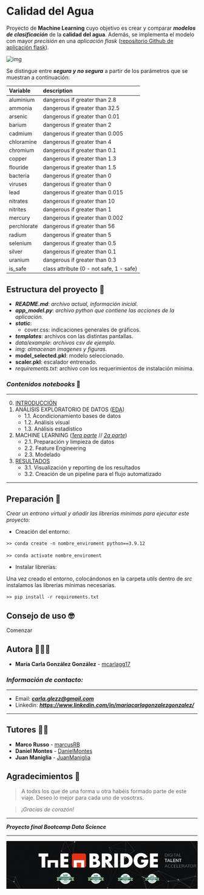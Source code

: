 # Calidad del Agua
Proyecto de **Machine Learning** cuyo objetivo es crear y comparar ***modelos de clasificación*** de la **calidad del agua**. Además, se implementa el modelo con mayor *precisión* en una *aplicación* *flask*
([repositorio Github de aplicación flask](https://github.com/mcarlagg17/TBDS_ML_Clf_WaterQuality_flask)).

![img](https://okdiario.com/img/2018/01/12/agua-cruda.jpg)

Se distingue entre ***segura y no segura*** a partir de los parámetros que se muestran a continuación:  



| Variable    | description                              |
|:------------|:-----------------------------------------|
| aluminium   | dangerous if greater than 2.8            |\n
| ammonia     | dangerous if greater than 32.5           |\n
| arsenic     | dangerous if greater than 0.01           |\n
| barium      | dangerous if greater than 2              |\n
| cadmium     | dangerous if greater than 0.005          |\n
| chloramine  | dangerous if greater than 4              |\n
| chromium    | dangerous if greater than 0.1            |\n
| copper      | dangerous if greater than 1.3            |\n
| flouride    | dangerous if greater than 1.5            |\n
| bacteria    | dangerous if greater than 0              |\n
| viruses     | dangerous if greater than 0              |\n
| lead        | dangerous if greater than 0.015          |\n
| nitrates    | dangerous if greater than 10             |\n
| nitrites    | dangerous if greater than 1              |\n
| mercury     | dangerous if greater than 0.002          |\n
| perchlorate | dangerous if greater than 56             |\n
| radium      | dangerous if greater than 5              |\n
| selenium    | dangerous if greater than 0.5            |\n
| silver      | dangerous if greater than 0.1            |\n
| uranium     | dangerous if greater than 0.3            |\n
| is_safe     | class attribute {0 - not safe, 1 - safe} |

## **Estructura** del proyecto 🗿 
- ***README.md***: *archivo actual, información inicial.*
- ***app_model.py***: *archivo python que contiene las acciones de la aplicación.*
- ***static***:
    - cover.css: indicaciones generales de gráficos.
- ***templates***: archivos con las distintas pantallas.
- *data/example*: *archivos csv de ejemplo.*
- *img*: *almacenan imagenes y figuras.*
- **model_selected.pkl**: modelo seleccionado.
- **scaler.pkl**: escalador entrenado.
- *requirements.txt*: archivo con los requerimientos de instalación mínima.

### *Contenidos notebooks* 📌 
---
0. <a href='src/0_Introduccion.ipynb'>INTRODUCCIÓN</a>
1. ANÁLISIS EXPLORATORIO DE DATOS (<a href='src/1_EDA.ipynb'>EDA</a>)
    - 1.1. Acondicionamiento bases de datos
    - 1.2. Análisis visual
    - 1.3. Análisis estadístico   
2. MACHINE LEARNING (<a href='src/2a_ML_Baseline.ipynb'>*1era parte*</a> // <a href='src/2b_ML_BalancedData.ipynb'>*2a parte*</a>)
    - 2.1. Preparación y limpieza de datos
    - 2.2. Feature Engineering
    - 2.3. Modelado
3. <a href='src/3_Resultados.ipynb'>RESULTADOS</a>
    - 3.1. Visualización y reporting de los resultados
    - 3.2. Creación de un pipeline para el flujo automatizado
---

## Preparación 🔧

_Crear un entrono virtual y añadir las librerías mínimas para ejecutar este proyecto:_

* Creación del entorno:

```
>> conda create -n nombre_enviroment python==3.9.12

>> conda activate nombre_enviroment
```
* Instalar librerías:

Una vez creado el entorno, colocándonos en la carpeta *utils* dentro de *src* instalamos las librerías mínimas necesarias.

```
>> pip install -r requirements.txt
```

## Consejo de uso 🤓

Comenzar 

## Autora 👩🏽‍💻

* **María Carla González González** - [mcarlagg17](https://github.com/mcarlagg17)

### *Información de contacto:*
___
* Email: ***carla.glezz@gmail.com***
* Linkedin: ***https://www.linkedin.com/in/mariacarlagonzalezgonzalez/***
---

## Tutores 👨‍🏫

* **Marco Russo** - [marcusRB](https://github.com/marcusRB) 
* **Daniel Montes** - [DanielMontes](https://linkedin.com/in/daniel-montes-serrano-a81b9447)
* **Juan Maniglia** - [JuanManiglia](https://github.com/JuanManiglia)


## Agradecimientos 🤗

> A todxs los que de una forma u otra habéis formado parte de este viaje. Deseo lo mejor para cada uno de vosotrxs. 
 
> *¡Gracias de corazón!*




---
***Proyecto final Bootcamp Data Science***

---

![img](./src/img/logo.jpg)
